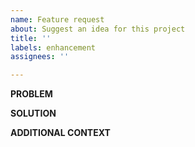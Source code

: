 ```yaml
---
name: Feature request
about: Suggest an idea for this project
title: ''
labels: enhancement
assignees: ''

---
```


**PROBLEM**
<!--- A clear and concise description of what the problem is -->

**SOLUTION**
<!--- A clear and concise description of what you want to happen -->

**ADDITIONAL CONTEXT**
<!--- Add any other context or screenshots about the feature request here -->
